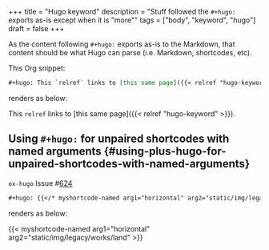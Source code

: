 +++
title = "Hugo keyword"
description = "Stuff followed the `#+hugo:` exports as-is except when it is \"more\""
tags = ["body", "keyword", "hugo"]
draft = false
+++

As the content following `#+hugo:` exports as-is to the Markdown, that
content should be what Hugo can parse (i.e. Markdown, shortcodes,
etc).

This Org snippet:

```org
#+hugo: This `relref` links to [this same page]({​{< relref "hugo-keyword" >}}).
```

renders as below:

This `relref` links to [this same page]({{< relref "hugo-keyword" >}}).


## Using `#+hugo:` for unpaired shortcodes with named arguments {#using-plus-hugo-for-unpaired-shortcodes-with-named-arguments}

`ox-hugo` Issue #[624](https://github.com/kaushalmodi/ox-hugo/issues/624)

```org
#+hugo: {{</* myshortcode-named arg1="horizontal" arg2="static/img/legacy/works/land" */>}}
```

renders as below:

{{< myshortcode-named arg1="horizontal" arg2="static/img/legacy/works/land" >}}
